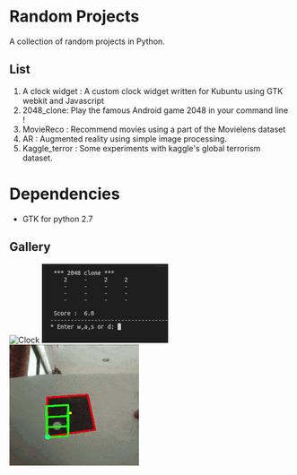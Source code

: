 # Random Projects
A collection of random projects in Python. 

## List
 1. A clock widget : A custom clock widget written for Kubuntu using GTK webkit and Javascript
 2. 2048_clone: Play the famous Android game 2048 in your command line !
 3. MovieReco : Recommend movies using a part of the Movielens dataset
 4. AR : Augmented reality using simple image processing.
 5. Kaggle_terror : Some experiments with kaggle's global terrorism dataset.
# Dependencies
* GTK for python 2.7
## Gallery

![Clock](https://github.com/adityapande-1995/kde-widgets/blob/master/animations/clock.gif "Clock")
![2048](https://github.com/adityapande-1995/Random-Python/blob/master/2048_clone/1.gif "2048")
![AR](https://github.com/adityapande-1995/Random-Python/blob/master/animations/ar1.gif "AR")
